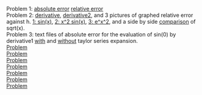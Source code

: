 Problem 1: [absolute error](https://Jaredcl1994.github.io/math4610/SoftwareManual/abserr.md) [relative error](https://Jaredcl1994.github.io/math4610/SoftwareManual/relerr.md)   
Problem 2: [derivative](https://Jaredcl1994.github.io/math4610/SoftwareManual/derivative1.md), [derivative2](https://Jaredcl1994.github.io/math4610/SoftwareManual/derivative2.md), and 3 pictures of graphed relative error against h. [1: sin(x)](https://Jaredcl1994.github.io/math4610/homework2/sinx.png), [2: x^2 sin(x)](https://Jaredcl1994.github.io/math4610/homework2/x2sinx.png), [3: e^x^2](https://Jaredcl1994.github.io/math4610/homework2/ex2.png), and a side by side [comparison](https://Jaredcl1994.github.io/math4610/homework2/sqrtx.png) of sqrt(x).    
Problem 3: text files of absolute error for the evaluation of sin(0) by derivative1 [with](https://Jaredcl1994.github.io/math4610/homework2/sin_comparison_2.txt) and [without](https://Jaredcl1994.github.io/math4610/homework2/sin_comparison.txt) taylor series expansion.     
[Problem ]()  
[Problem ]()  
[Problem ]()  
[Problem ]()  
[Problem ]()  
[Problem ]()  
[Problem ]()  
